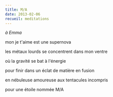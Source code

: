 ```yaml
---
title: M/A
date: 2013-02-06
recueil: meditations
---
```


*à Emma*

mon je t'aime
est une supernova

les métaux lourds
se concentrent dans mon ventre

où la gravité
se bat à l'énergie

pour finir dans un éclat
de matière en fusion

en nébuleuse amoureuse
aux tentacules incompris

pour une étoile nommée M/A
